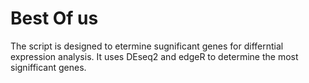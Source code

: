 # Best Of us
The script is designed to etermine sugnificant genes for differntial expression analysis.
It uses DEseq2 and edgeR to determine the most signifficant genes.
